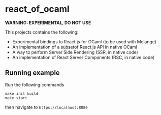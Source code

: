 # react_of_ocaml

**WARNING: EXPERIMENTAL, DO NOT USE**

This projects contains the following:

- Experimental bindings to React.js for OCaml (to be used with Melange)
- An implementation of a subsetof React.js API in native OCaml
- A way to perform Server Side Rendering (SSR, in native code)
- An implementation of React Server Components (RSC, in native code)

## Running example

Run the following commands

```
make init build
make start
```

then navigate to `https://localhost:8080`
